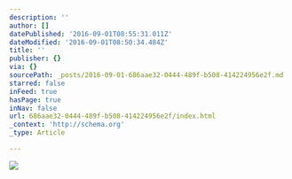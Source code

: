 ```yaml
---
description: ''
author: []
datePublished: '2016-09-01T08:55:31.011Z'
dateModified: '2016-09-01T08:50:34.484Z'
title: ''
publisher: {}
via: {}
sourcePath: _posts/2016-09-01-686aae32-0444-489f-b508-414224956e2f.md
starred: false
inFeed: true
hasPage: true
inNav: false
url: 686aae32-0444-489f-b508-414224956e2f/index.html
_context: 'http://schema.org'
_type: Article

---
```

![](https://the-grid-user-content.s3-us-west-2.amazonaws.com/deac7f07-45ac-4620-a569-f242e520379b.jpg)
